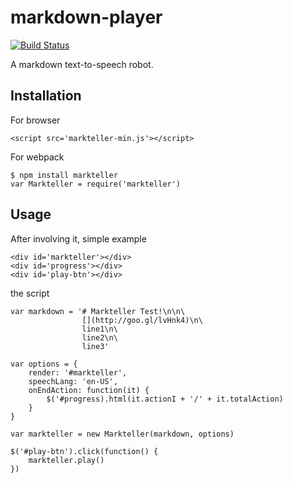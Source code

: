# markdown-player

[![Build Status](https://travis-ci.org/wonderchang/markteller.svg?branch=master)](https://travis-ci.org/wonderchang/markteller)

A markdown text-to-speech robot.

## Installation

For browser
	
	<script src='markteller-min.js'></script>

For webpack

	$ npm install markteller
	var Markteller = require('markteller')

## Usage
	
After involving it, simple example

	<div id='markteller'></div>
	<div id='progress'></div>
	<div id='play-btn'></div>
	
the script

	var markdown = '# Markteller Test!\n\n\
					[](http://goo.gl/lvHnk4)\n\
					line1\n\
				  	line2\n\
					line3'
						
	var options = {
		render: '#markteller',
		speechLang: 'en-US',
		onEndAction: function(it) {
			$('#progress).html(it.actionI + '/' + it.totalAction)
		}
	}
		
	var markteller = new Markteller(markdown, options)
		
	$('#play-btn').click(function() {
		markteller.play()
	})

